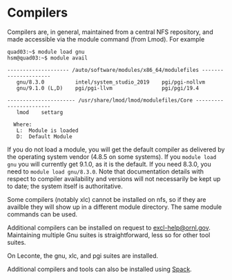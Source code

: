 # Compilers

Compilers are, in general, maintained from a central NFS repository, and made accessible via the module command \(from Lmod\). For example

```text
quad03:~$ module load gnu
hsm@quad03:~$ module avail

-------------------- /auto/software/modules/x86_64/modulefiles ---------------------
   gnu/8.3.0          intel/system_studio_2019    pgi/pgi-nollvm
   gnu/9.1.0 (L,D)    pgi/pgi-llvm                pgi/pgi/19.4

---------------------- /usr/share/lmod/lmod/modulefiles/Core -----------------------
   lmod    settarg

  Where:
   L:  Module is loaded
   D:  Default Module
```

If you do not load a module, you will get the default compiler as delivered by the operating system vendor \(4.8.5 on some systems\). If you `module load gnu` you will currently get 9.1.0, as it is the default. If you need 8.3.0, you need to `module load gnu/8.3.0`. Note that documentation details with respect to compiler availability and versions will not necessarily be kept up to date; the system itself is authoritative.

Some compilers \(notably xlc\) cannot be installed on nfs, so if they are availble they will show up in a different module directory. The same module commands can be used.

Additional compilers can be installed on request to [excl-help@ornl.gov](mailto:excl-help@ornl.gov). Maintaining multiple Gnu suites is straightforward, less so for other tool suites.

On Leconte, the gnu, xlc, and pgi suites are installed.

Additional compilers and tools can also be installed using [Spack](https://spack.readthedocs.io/en/latest/).
